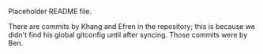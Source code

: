Placeholder README file.

There are commits by Khang and Efren in the repository; this is because we didn't find his global gitconfig until after syncing. Those commits were by Ben.